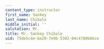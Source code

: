 ```yaml
---
content_type: instructor
first_name: Sankey
last_name: Chibale
middle_initial: ''
salutation: Mr.
title: Mr. Sankey Chibale
uid: 75de5c4e-be20-7e9b-5302-04c4780b66ce
---
```

